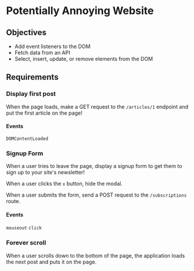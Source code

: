 # Potentially Annoying Website

## Objectives

- Add event listeners to the DOM
- Fetch data from an API
- Select, insert, update, or remove elements from the DOM

## Requirements

### Display first post

When the page loads, make a GET request to the `/articles/1` endpoint and put the first article on the page!

#### Events

`DOMContentLoaded`

### Signup Form

When a user tries to leave the page, display a signup form to get them to sign up to your site's newsletter!

When a user clicks the `x` button, hide the modal.

When a user submits the form, send a POST request to the `/subscriptions` route.

#### Events

`mouseout`
`click`

### Forever scroll

When a user scrolls down to the bottom of the page, the application loads the next post and puts it on the page.
